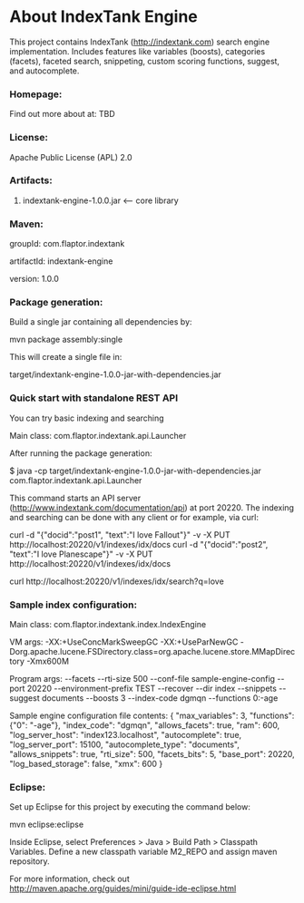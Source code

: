 About IndexTank Engine
======================

This project contains IndexTank (http://indextank.com) search engine implementation.
Includes features like variables (boosts), categories (facets), faceted search, snippeting, custom scoring functions, suggest, and autocomplete.

### Homepage:

Find out more about at: TBD

### License:

Apache Public License (APL) 2.0

### Artifacts:

1. indextank-engine-1.0.0.jar <-- core library

### Maven:

groupId: com.flaptor.indextank

artifactId: indextank-engine

version: 1.0.0

### Package generation:

Build a single jar containing all dependencies by:

mvn package assembly:single

This will create a single file in:

target/indextank-engine-1.0.0-jar-with-dependencies.jar

### Quick start with standalone REST API

You can try basic indexing and searching

Main class: com.flaptor.indextank.api.Launcher

After running the package generation:

$ java -cp target/indextank-engine-1.0.0-jar-with-dependencies.jar com.flaptor.indextank.api.Launcher

This command starts an API server (http://www.indextank.com/documentation/api) at port 20220.
The indexing and searching can be done with any client or for example, via curl:

curl -d "{\"docid\":\"post1\", \"text\":\"I love Fallout\"}" -v -X PUT http://localhost:20220/v1/indexes/idx/docs
curl -d "{\"docid\":\"post2\", \"text\":\"I love Planescape\"}" -v -X PUT http://localhost:20220/v1/indexes/idx/docs

curl http://localhost:20220/v1/indexes/idx/search?q=love

### Sample index configuration:

Main class: com.flaptor.indextank.index.IndexEngine

VM args: -XX:+UseConcMarkSweepGC -XX:+UseParNewGC -Dorg.apache.lucene.FSDirectory.class=org.apache.lucene.store.MMapDirectory -Xmx600M

Program args: --facets --rti-size 500 --conf-file sample-engine-config --port 20220 --environment-prefix TEST --recover --dir index --snippets --suggest documents --boosts 3 --index-code dgmqn --functions 0:-age

Sample engine configuration file contents:
{
"max_variables": 3, 
"functions": {"0": "-age"}, 
"index_code": "dgmqn", 
"allows_facets": true, 
"ram": 600, 
"log_server_host": "index123.localhost", 
"autocomplete": true,
"log_server_port": 15100, 
"autocomplete_type": "documents",
"allows_snippets": true, 
"rti_size": 500, 
"facets_bits": 5, 
"base_port": 20220, 
"log_based_storage": false, 
"xmx": 600
}


### Eclipse:

Set up Eclipse for this project by executing the command below:

mvn eclipse:eclipse

Inside Eclipse, select Preferences > Java > Build Path > Classpath Variables. Define a new classpath variable M2_REPO and assign maven repository.

For more information, check out http://maven.apache.org/guides/mini/guide-ide-eclipse.html

